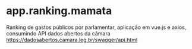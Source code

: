 # app.ranking.mamata
Ranking de gastos públicos por parlamentar, aplicação em vue.js e axios, consumindo API dados abertos da câmara https://dadosabertos.camara.leg.br/swagger/api.html
